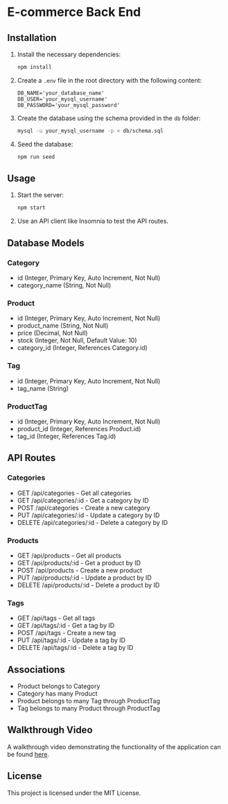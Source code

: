 # E-commerce Back End

## Installation

1. Install the necessary dependencies:
    ```sh
    npm install
    ```

2. Create a `.env` file in the root directory with the following content:
    ```plaintext
    DB_NAME='your_database_name'
    DB_USER='your_mysql_username'
    DB_PASSWORD='your_mysql_password'
    ```

3. Create the database using the schema provided in the `db` folder:
    ```sh
    mysql -u your_mysql_username -p < db/schema.sql
    ```

4. Seed the database:
    ```sh
    npm run seed
    ```

## Usage

1. Start the server:
    ```sh
    npm start
    ```

2. Use an API client like Insomnia to test the API routes.

## Database Models

### Category
- id (Integer, Primary Key, Auto Increment, Not Null)
- category_name (String, Not Null)

### Product
- id (Integer, Primary Key, Auto Increment, Not Null)
- product_name (String, Not Null)
- price (Decimal, Not Null)
- stock (Integer, Not Null, Default Value: 10)
- category_id (Integer, References Category.id)

### Tag
- id (Integer, Primary Key, Auto Increment, Not Null)
- tag_name (String)

### ProductTag
- id (Integer, Primary Key, Auto Increment, Not Null)
- product_id (Integer, References Product.id)
- tag_id (Integer, References Tag.id)

## API Routes

### Categories
- GET /api/categories - Get all categories
- GET /api/categories/:id - Get a category by ID
- POST /api/categories - Create a new category
- PUT /api/categories/:id - Update a category by ID
- DELETE /api/categories/:id - Delete a category by ID

### Products
- GET /api/products - Get all products
- GET /api/products/:id - Get a product by ID
- POST /api/products - Create a new product
- PUT /api/products/:id - Update a product by ID
- DELETE /api/products/:id - Delete a product by ID

### Tags
- GET /api/tags - Get all tags
- GET /api/tags/:id - Get a tag by ID
- POST /api/tags - Create a new tag
- PUT /api/tags/:id - Update a tag by ID
- DELETE /api/tags/:id - Delete a tag by ID

## Associations
- Product belongs to Category
- Category has many Product
- Product belongs to many Tag through ProductTag
- Tag belongs to many Product through ProductTag

## Walkthrough Video

A walkthrough video demonstrating the functionality of the application can be found [here](#).

## License

This project is licensed under the MIT License.
